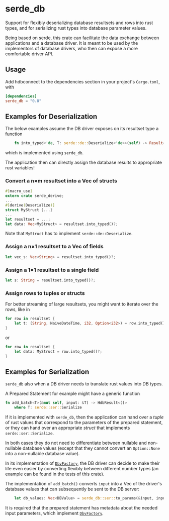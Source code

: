 # serde_db

Support for flexibly deserializing database resultsets and rows into rust types,
and for serializing rust types into database parameter values.

Being based on serde, this crate can facilitate the data exchange between applications
and a database driver. It is meant to be used by the implementors of database drivers,
who then can expose a more comfortable driver API.

## Usage

Add hdbconnect to the dependencies section in your project's `Cargo.toml`, with

```toml
[dependencies]
serde_db = "0.8"
```

## Examples for Deserialization

The below examples assume the DB driver exposes on its
resultset type a function

```rust
    fn into_typed<'de, T: serde::de::Deserialize<'de>>(self) -> Result<T, E>
```

which is implemented using `serde_db`.

The application then can directly assign the database results to appropriate rust variables!

### Convert a n×m resultset into a Vec of structs

```rust
#[macro_use]
extern crate serde_derive;
...
#[derive(Deserialize)]
struct MyStruct {...}
...
let resultset = ...;
let data: Vec<MyStruct> = resultset.into_typed()?;
```

Note that `MyStruct` has to implement `serde::de::Deserialize`.

### Assign a n×1 resultset to a Vec of fields

```rust
let vec_s: Vec<String> = resultset.into_typed()?;
```

### Assign a 1×1 resultset to a single field

```rust
let s: String = resultset.into_typed()?;
```

### Assign rows to tuples or structs

For better streaming of large resultsets, you might want to iterate over the rows, like in

```rust
for row in resultset {
    let t: (String, NaiveDateTime, i32, Option<i32>) = row.into_typed()?;
}
```

or

```rust
for row in resultset {
    let data: MyStruct = row.into_typed()?;
}
```

## Examples for Serialization

`serde_db` also when a DB driver needs to translate rust values into DB types.

A Prepared Statement for example might have a generic function

```rust
fn add_batch<T>(&mut self, input: &T) -> HdbResult<()>
    where T: serde::ser::Serialize
```

If it  is implemented with `serde_db`, then the application can hand over
a _tuple_ of rust values that correspond to the parameters of the prepared statement,
or they can hand over an appropriate _struct_ that implements `serde::ser::Serialize`.

In both cases they do not need to differentiate between nullable and non-nullable
database values (except that they cannot convert an `Option::None` into a non-nullable database
value).

In its implementation of [`DbvFactory`](trait.DbvFactory.html),
the DB driver can decide to make their life even easier by converting flexibly between
different number types (an example can be found in the tests of this crate).

The implementation of `add_batch()` converts `input` into
a Vec of the driver's database values that can subsequently be sent to the DB server:

```rust
    let db_values: Vec<DBValue> = serde_db::ser::to_params(&input, input_metadata)?;
```

It is required that the prepared statement has metadata about the needed input parameters,
which implement [`DbvFactory`](trait.DbvFactory.html).
